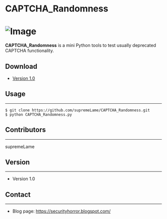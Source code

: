 # CAPTCHA_Randomness

![Image](http://img1.wikia.nocookie.net/__cb20110710234758/random-ness/images/6/6b/Random_Button.png "icon")
======
**CAPTCHA_Randomness** is a mini Python tools to test usually deprecated CAPTCHA functionality.

## Download
* [Version 1.0](https://github.com/supremeLame/CAPTCHA_Randomness.git)

## Usage
---
```
$ git clone https://github.com/supremeLame/CAPTCHA_Randomness.git
$ python CAPTCHA_Randomness.py
```

## Contributors
---
supremeLame

## Version 
---

* Version 1.0

## Contact
---

* Blog page: https://securityhorror.blogspot.com/
